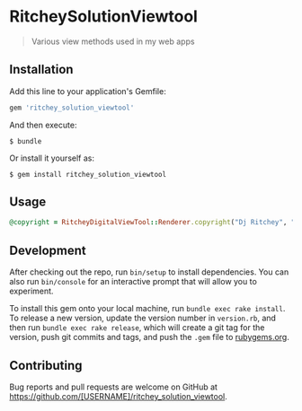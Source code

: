 # RitcheySolutionViewtool

> Various view methods used in my web apps

## Installation

Add this line to your application's Gemfile:

```ruby
gem 'ritchey_solution_viewtool'
```

And then execute:

    $ bundle

Or install it yourself as:

    $ gem install ritchey_solution_viewtool

## Usage

```ruby
@copyright = RitcheyDigitalViewTool::Renderer.copyright("Dj Ritchey", "All Rights Reserved")
``` 

## Development

After checking out the repo, run `bin/setup` to install dependencies. You can also run `bin/console` for an interactive prompt that will allow you to experiment.

To install this gem onto your local machine, run `bundle exec rake install`. To release a new version, update the version number in `version.rb`, and then run `bundle exec rake release`, which will create a git tag for the version, push git commits and tags, and push the `.gem` file to [rubygems.org](https://rubygems.org).

## Contributing

Bug reports and pull requests are welcome on GitHub at https://github.com/[USERNAME]/ritchey_solution_viewtool.
